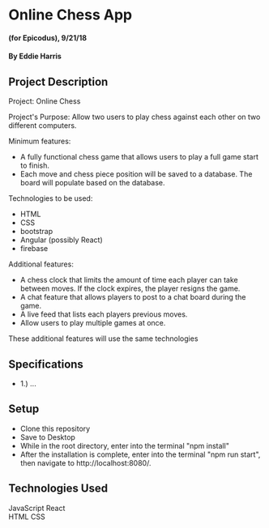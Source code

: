 # Online Chess App


#### (for Epicodus), 9/21/18
#### By Eddie Harris


## Project Description

Project: Online Chess

Project's Purpose: Allow two users to play chess against each other on two different computers.

Minimum features:
- A fully functional chess game that allows users to play a full game start to finish.
- Each move and chess piece position will be saved to a database. The board will populate based on the database.

Technologies to be used:
- HTML
- CSS
- bootstrap
- Angular (possibly React)
- firebase

Additional features:
- A chess clock that limits the amount of time each player can take between moves. If the clock expires, the player resigns the game.
- A chat feature that allows players to post to a chat board during the game.
- A live feed that lists each players previous moves.
- Allow users to play multiple games at once.

These additional features will use the same technologies


## Specifications

- 1.) ...



## Setup

* Clone this repository
* Save to Desktop
* While in the root directory, enter into the terminal "npm install"
* After the installation is complete, enter into the terminal "npm run start", then navigate to http://localhost:8080/.

## Technologies Used

 JavaScript
 React   
 HTML
 CSS
